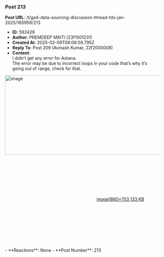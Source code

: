 ### Post 213
**Post URL**: /t/ga4-data-sourcing-discussion-thread-tds-jan-2025/165959/213
- **ID**: 592426
- **Author**: PREMDEEP MAITI (23f1001231)
- **Created At**: 2025-02-09T08:06:59.795Z
- **Reply To**: Post 209 (Avinash Kumar, 22f2000008)
- **Content**:  
  I didn’t get any error for Astana.<br>
The error may be due to incorrect loops in your code that’s why it’s going out of range, check for that.
<div class="lightbox-wrapper"><a class="lightbox" href="https://europe1.discourse-cdn.com/flex013/uploads/iitm/original/3X/0/1/011280b40bf86e32b458005e1fa0a98d3213106f.png" data-download-href="/uploads/short-url/9u7p40Le1BFXBD6yPqSHtYk9VZ.png?dl=1" title="image" rel="noopener nofollow ugc"><img src="https://europe1.discourse-cdn.com/flex013/uploads/iitm/optimized/3X/0/1/011280b40bf86e32b458005e1fa0a98d3213106f_2_690x260.png" alt="image" data-base62-sha1="9u7p40Le1BFXBD6yPqSHtYk9VZ" width="690" height="260" srcset="https://europe1.discourse-cdn.com/flex013/uploads/iitm/optimized/3X/0/1/011280b40bf86e32b458005e1fa0a98d3213106f_2_690x260.png, https://europe1.discourse-cdn.com/flex013/uploads/iitm/optimized/3X/0/1/011280b40bf86e32b458005e1fa0a98d3213106f_2_1035x390.png 1.5x, https://europe1.discourse-cdn.com/flex013/uploads/iitm/optimized/3X/0/1/011280b40bf86e32b458005e1fa0a98d3213106f_2_1380x520.png 2x" data-dominant-color="272032"><div class="meta"><svg class="fa d-icon d-icon-far-image svg-icon" aria-hidden="true"><use href="#far-image"></use></svg><span class="filename">image</span><span class="informations">1860×703 133 KB</span><svg class="fa d-icon d-icon-discourse-expand svg-icon" aria-hidden="true"><use href="#discourse-expand"></use></svg></div></a></div>
- **Reactions**: None
- **Post Number**: 213

